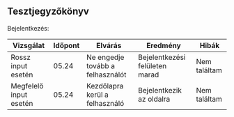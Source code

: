 ## Tesztjegyzőkönyv

Bejelentkezés:

| Vizsgálat | Időpont | Elvárás | Eredmény | Hibák |
|-----------|---------|---------|----------|-------|
| Rossz input esetén | 05.24 | Ne engedje tovább a felhasználót | Bejelentkezési felületen marad | Nem találtam |
| Megfelelő input esetén | 05.24 | Kezdőlapra kerül a felhasználó | Bejelentkezik az oldalra | Nem találtam |
